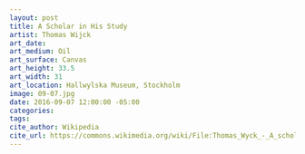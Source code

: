 ```yaml
---
layout: post
title: A Scholar in His Study
artist: Thomas Wijck
art_date:
art_medium: Oil
art_surface: Canvas
art_height: 33.5
art_width: 31
art_location: Hallwylska Museum, Stockholm
image: 09-07.jpg
date: 2016-09-07 12:00:00 -05:00
categories:
tags:
cite_author: Wikipedia
cite_url: https://commons.wikimedia.org/wiki/File:Thomas_Wyck_-_A_scholar_in_his_Study_-_Google_Art_Project.jpg
---
```


